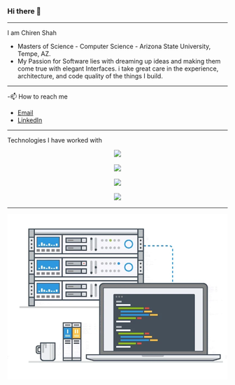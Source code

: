 ### Hi there 👋
---

I am Chiren Shah
- Masters of Science - Computer Science - Arizona State University, Tempe, AZ.
- My Passion for Software lies with dreaming up ideas and making them come true with elegant Interfaces. i take great care in the experience, architecture, and code quality of the things I build.

---
-📫 How to reach me
  - [Email](mailto:cshah13@asu.edu)
  - [LinkedIn](https://www.linkedin.com/in/chiren-shah)
---

Technologies I have worked with
<p align="center">
  <img src="https://skillicons.dev/icons?i=python,dart,php,java,cs" />
</p>
<p align="center">
  <img src="https://skillicons.dev/icons?i=react,flutter,docker,wordpress,django,unity" />
</p>
<p align="center">
  <img src="https://skillicons.dev/icons?i=nodejs,expressjs,spring,tailwind,bootstrap,d3" />
</p>
<p align="center">
  <img src="https://skillicons.dev/icons?i=firebase,aws,postgres,mongodb" />
</p>

---

<div align="center">
  <img src="https://github.com/chirenshah/chirenshah/blob/main/giphy.webp"></img>
</div>


<!-- <p align="center">
  <a href="https://www.python.org/" rel="nofollow"><img alt="Python" title="Python" width="45px" src="https://raw.githubusercontent.com/devicons/devicon/9f4f5cdb393299a81125eb5127929ea7bfe42889/icons/python/python-original-wordmark.svg" style="max-width: 100%;"></a>
  <a href="https://dart.dev/" rel="nofollow"><img alt="Dart" title="Dart" width="45px" src="https://github.com/devicons/devicon/blob/master/icons/dart/dart-original-wordmark.svg" style="max-width: 100%"></a>
  <a href="https://www.mysql.com/" rel="nofollow"><img alt="Sql" title="Sql" width="45px" src="https://github.com/devicons/devicon/blob/master/icons/mysql/mysql-original-wordmark.svg" style="max-width: 100%"></a>
  <a href="https://www.php.net/" rel="nofollow"><img alt="PHP" title="PHP" width="45px" src="https://github.com/devicons/devicon/blob/master/icons/php/php-plain.svg" style="max-width: 100%"></a>
  <a href="https://www.java.com/en/" rel="nofollow"><img alt="Java" title="Java" width="45px" src="https://github.com/devicons/devicon/blob/master/icons/java/java-original-wordmark.svg" style="max-width: 100%"></a>
  <a href="https://learn.microsoft.com/en-us/dotnet/csharp/" rel="nofollow"><img alt="C#" title="C#" width="45px" src="https://github.com/devicons/devicon/blob/master/icons/csharp/csharp-line.svg" style="max-width: 100%"></a>
</p> -->
  
<!--   <p align="center">
  <a href="https://reactjs.org/" rel="nofollow"><img alt="React" title="React" width="45px" src="https://github.com/devicons/devicon/blob/master/icons/react/react-original-wordmark.svg" style="max-width: 100%"></a>
  <a href="https://flutter.dev/" rel="nofollow"><img alt="flutter" title="flutter" width="45px" src="https://github.com/devicons/devicon/blob/master/icons/flutter/flutter-original.svg" style="max-width: 100%"></a>
  <a href="https://www.drupal.org/" rel="nofollow"><img alt="Drupal" title="Drupal" width="45px" src="https://github.com/devicons/devicon/blob/master/icons/drupal/drupal-original-wordmark.svg" style="max-width: 100%"></a>
  <a href="https://wordpress.com/" rel="nofollow"><img alt="Wordpress" title="Wordpress" width="45px" src="https://github.com/devicons/devicon/blob/master/icons/wordpress/wordpress-plain-wordmark.svg" style="max-width: 100%"></a>
  <a href="https://www.djangoproject.com/" rel="nofollow"><img alt="Django" title="Django" width="45px" src="https://github.com/devicons/devicon/blob/master/icons/django/django-plain.svg" style="max-width: 100%"></a>
  <a href="https://unity.com/" rel="nofollow"><img alt="Unity" title="Unity" width="45px" src="https://github.com/devicons/devicon/blob/master/icons/unity/unity-original-wordmark.svg" style="max-width: 100%"></a>
</p> -->



<!--
**chirenshah/chirenshah** is a ✨ _special_ ✨ repository because its `README.md` (this file) appears on your GitHub profile.

Here are some ideas to get you started:

- 🔭 I’m currently working on ...
- 🌱 I’m currently learning ...
- 👯 I’m looking to collaborate on ...
- 🤔 I’m looking for help with ...
- 💬 Ask me about ...
- 📫 How to reach me: ...
- 😄 Pronouns: ...
- ⚡ Fun fact: ...
-->
